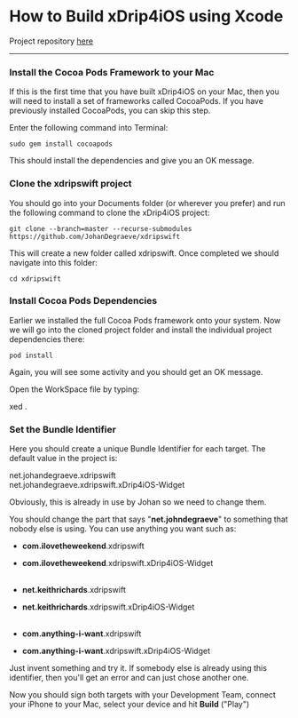 # How to Build xDrip4iOS using Xcode

Project repository [here](https://github.com/JohanDegraeve/xdripswift)

___
### Install the Cocoa Pods Framework to your Mac

If this is the first time that you have built xDrip4iOS on your Mac, then you will need to install a set of frameworks called CocoaPods. If you have previously installed CocoaPods, you can skip this step.

Enter the following command into Terminal:

    sudo gem install cocoapods

This should install the dependencies and give you an OK message.

### Clone the xdripswift project

You should go into your Documents folder (or wherever you prefer) and run the following command to clone the xDrip4iOS project:

    git clone --branch=master --recurse-submodules https://github.com/JohanDegraeve/xdripswift

This will create a new folder called xdripswift. Once completed we should navigate into this folder:

    cd xdripswift

### Install Cocoa Pods Dependencies

Earlier we installed the full Cocoa Pods framework onto your system. Now we will go into the cloned project folder and install the individual project dependencies there:

    pod install

Again, you will see some activity and you should get an OK message.

Open the WorkSpace file by typing:

   xed .

### Set the Bundle Identifier

Here you should create a unique Bundle Identifier for each target. The default value in the project is:

net.johandegraeve.xdripswift<br />
net.johandegraeve.xdripswift.xDrip4iOS-Widget

Obviously, this is already in use by Johan so we need to change them.

You should change the part that says "**net.johndegraeve**" to something that nobody else is using. You can use anything you want such as:

- **com.ilovetheweekend**.xdripswift
- **com.ilovetheweekend**.xdripswift.xDrip4iOS-Widget
<br /><br />

- **net.keithrichards**.xdripswift
- **net.keithrichards**.xdripswift.xDrip4iOS-Widget
<br /><br />

- **com.anything-i-want**.xdripswift
- **com.anything-i-want**.xdripswift.xDrip4iOS-Widget

Just invent something and try it. If somebody else is already using this identifier, then you'll get an error and can just chose another one.

Now you should sign both targets with your Development Team, connect your iPhone to your Mac, select your device and hit **Build** ("Play")


</br>